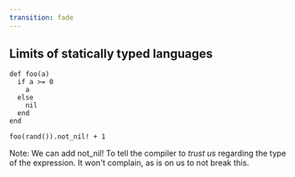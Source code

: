 ```yaml
---
transition: fade
---
```

## Limits of statically typed languages

```playground
def foo(a)
  if a >= 0
    a
  else
    nil
  end
end

foo(rand()).not_nil! + 1
```

Note:
We can add not_nil! To tell the compiler to *trust us* regarding the type of the expression.
It won't complain, as is on us to not break this.
